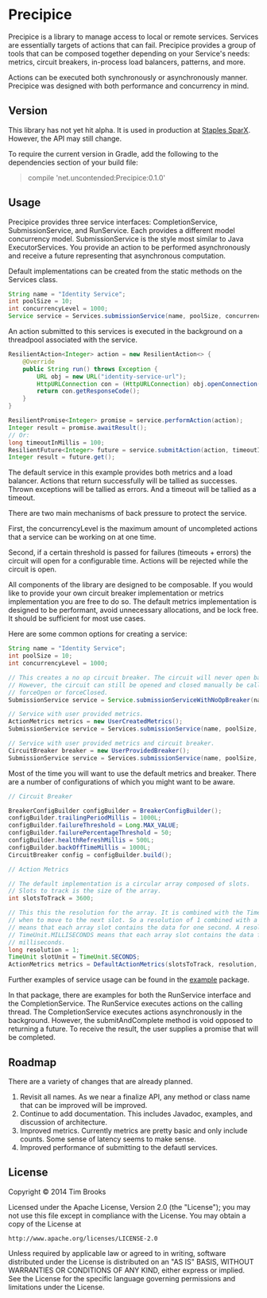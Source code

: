 # Precipice

Precipice is a library to manage access to local or remote services. Services are essentially targets of actions that
 can fail. Precipice provides a group of tools that can be composed together depending on your Service's needs: metrics,
circuit breakers, in-process load balancers, patterns, and more.

Actions can be executed both synchronously or asynchronously manner. Precipice was designed with both performance and
concurrency in mind.

## Version

This library has not yet hit alpha. It is used in production at [Staples SparX](http://www.staples-sparx.com). However,
the API may still change.

To require the current version in Gradle, add the following to the dependencies section of your build file:
> compile 'net.uncontended:Precipice:0.1.0'

## Usage

Precipice provides three service interfaces: CompletionService, SubmissionService, and RunService. Each provides a
different model concurrency model. SubmissionService is the style most similar to Java ExecutorServices. You provide
an action to be performed asynchronously and receive a future representing that asynchronous computation.

Default implementations can be created from the static methods on the Services class.

```java
String name = "Identity Service";
int poolSize = 10;
int concurrencyLevel = 1000;
Service service = Services.submissionService(name, poolSize, concurrencyLevel);
```

An action submitted to this services is executed in the background on a threadpool associated with the service.

```java
ResilientAction<Integer> action = new ResilientAction<> {
    @Override
    public String run() throws Exception {
        URL obj = new URL("identity-service-url");
        HttpURLConnection con = (HttpURLConnection) obj.openConnection();
        return con.getResponseCode();
    }
}

ResilientPromise<Integer> promise = service.performAction(action);
Integer result = promise.awaitResult();
// Or:
long timeoutInMillis = 100;
ResilientFuture<Integer> future = service.submitAction(action, timeoutInMillis);
Integer result = future.get();
```

The default service in this example provides both metrics and a load balancer. Actions that return successfully will
 be tallied as successes. Thrown exceptions will be tallied as errors. And a timeout will be tallied as a timeout.

There are two main mechanisms of back pressure to protect the service.

First, the concurrencyLevel is the maximum amount of uncompleted actions that a service can be working on at one time.

Second, if a certain threshold is passed for failures (timeouts + errors) the circuit will open for a configurable time.
Actions will be rejected while the circuit is open.

All components of the library are designed to be composable. If you would like to provide your own circuit breaker
implementation or metrics implementation you are free to do so. The default metrics implementation is designed to be
performant, avoid unnecessary allocations, and be lock free. It should be sufficient for most use cases.

Here are some common options for creating a service:
```java
String name = "Identity Service";
int poolSize = 10;
int concurrencyLevel = 1000;

// This creates a no op circuit breaker. The circuit will never open based on failures.
// However, the circuit can still be opened and closed manually be calling 
// forceOpen or forceClosed.
SubmissionService service = Service.submissionServiceWithNoOpBreaker(name, poolSize, concurrencyLevel);

// Service with user provided metrics.
ActionMetrics metrics = new UserCreatedMetrics();
SubmissionService service = Services.submissionService(name, poolSize, concurrencyLevel, metrics);

// Service with user provided metrics and circuit breaker.
CircuitBreaker breaker = new UserProvidedBreaker();
SubmissionService service = Services.submissionService(name, poolSize, concurrencyLevel, metrics, breaker);
```

Most of the time you will want to use the default metrics and breaker. There are a number of configurations of which
you might want to be aware.

```java
// Circuit Breaker

BreakerConfigBuilder configBuilder = BreakerConfigBuilder();
configBuilder.trailingPeriodMillis = 1000L;
configBuilder.failureThreshold = Long.MAX_VALUE;
configBuilder.failurePercentageThreshold = 50;
configBuilder.healthRefreshMillis = 500L;
configBuilder.backOffTimeMillis = 1000L;
CircuitBreaker config = configBuilder.build();

// Action Metrics

// The default implementation is a circular array composed of slots.
// Slots to track is the size of the array.
int slotsToTrack = 3600;

// This this the resolution for the array. It is combined with the TimeUnit to determined
// when to move to the next slot. So a resolution of 1 combined with a TimeUnit.SECONDS
// means that each array slot contains the data for one second. A resolution of 500 with a 
// TimeUnit.MILLISECONDS means that each array slot contains the data for 500
// milliseconds.
long resolution = 1;
TimeUnit slotUnit = TimeUnit.SECONDS;
ActionMetrics metrics = DefaultActionMetrics(slotsToTrack, resolution, slotUnit)
```

Further examples of service usage can be found in the [example](https://github.com/tbrooks8/Precipice/tree/master/src/test/java/net/uncontended/precipice/example)
package.

In that package, there are examples for both the RunService interface and the CompletionService. The RunService executes
actions on the calling thread. The CompletionService executes actions asynchronously in the background. However, the
submitAndComplete method is void opposed to returning a future. To receive the result, the user supplies a promise
that will be completed.

## Roadmap

There are a variety of changes that are already planned.

1. Revisit all names. As we near a finalize API, any method or class name that can be improved will be improved.
2. Continue to add documentation. This includes Javadoc, examples, and discussion of architecture.
3. Improved metrics. Currently metrics are pretty basic and only include counts. Some sense of latency seems to make
sense.
4. Improved performance of submitting to the defautl services.

## License

Copyright © 2014 Tim Brooks

Licensed under the Apache License, Version 2.0 (the "License");
you may not use this file except in compliance with the License.
You may obtain a copy of the License at

    http://www.apache.org/licenses/LICENSE-2.0

Unless required by applicable law or agreed to in writing, software
distributed under the License is distributed on an "AS IS" BASIS,
WITHOUT WARRANTIES OR CONDITIONS OF ANY KIND, either express or implied.
See the License for the specific language governing permissions and
limitations under the License.
